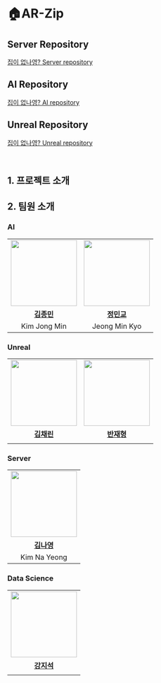 # 🏠AR-Zip
## Server Repository
[집이 없나영? Server repository](https://github.com/ar-zipp/server)

## AI Repository
[집이 없나영? AI repository](https://github.com/ar-zipp/AI-server)

## Unreal Repository
[집이 없나영? Unreal repository](https://github.com/ar-zipp/Unreal-server)

<br>

## 1. 프로젝트 소개


## 2. 팀원 소개

### AI
<table>
  <tr>
    <td align="center"><a href="https://github.com/jongminKims"><img src="https://avatars.githubusercontent.com/jongminKims" width="150px;" alt="">
    <td align="center"><a href="https://github.com/MinkyoJeong1"><img src="https://avatars.githubusercontent.com/MinkyoJeong1" width="150px;" alt="">
    </td>
  </tr>
  <tr>
    <td align="center"><a href="https://github.com/jongminKims"><b>김종민</b></td>
    <td align="center"><a href="https://github.com/MinkyoJeong1"><b>정민교</b></td>

  </tr>
 <tr>
    <td align="center">Kim Jong Min</td>
    <td align="center">Jeong Min Kyo</td>
  </tr>
</table>

### Unreal
<table>
  <tr>
    <td align="center"><a href="https://github.com/"><img src="https://avatars.githubusercontent.com/" width="150px;" alt="">
    <td align="center"><a href="https://github.com/BanBanjh"><img src="https://avatars.githubusercontent.com/BanBanjh" width="150px;" alt="">
    </td>
  </tr>
  <tr>
    <td align="center"><a href="https://github.com/"><b>김채린</b></td>
    <td align="center"><a href="https://github.com/BanBanjh"><b>반재형</b></td>

  </tr>
 <tr>
    <td align="center"></td>
    <td align="center"></td>
  </tr>
</table>

### Server
<table>
  <tr>
    <td align="center"><a href="https://github.com/kny3037"><img src="https://avatars.githubusercontent.com/kny3037" width="150px;" alt="">
    </td>
  </tr>
  <tr>
    <td align="center"><a href="https://github.com/kny3037"><b>김나영</b></td>
  </tr>
 <tr>
    <td align="center">Kim Na Yeong</td>
  </tr>
</table>

### Data Science
<table>
  <tr>
    <td align="center"><a href="https://github.com/jisuk782"><img src="https://avatars.githubusercontent.com/jisuk782" width="150px;" alt="">
    </td>
  </tr>
  <tr>
    <td align="center"><a href="https://github.com/jisuk782"><b>강지석</b></td>
  </tr>
 <tr>
    <td align="center"></td>
  </tr>
</table>

